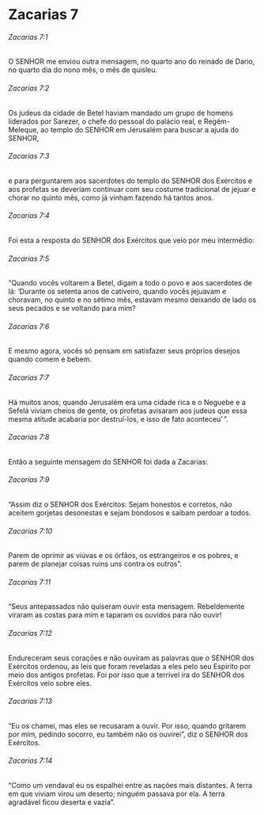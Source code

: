 # Zacarias 7

###### Zacarias 7:1

O SENHOR me enviou outra mensagem, no quarto ano do reinado de Dario, no quarto dia do nono mês, o mês de quisleu.

###### Zacarias 7:2

Os judeus da cidade de Betel haviam mandado um grupo de homens liderados por Sarezer, o chefe do pessoal do palácio real, e Regém-Meleque, ao templo do SENHOR em Jerusalém para buscar a ajuda do SENHOR,

###### Zacarias 7:3

e para perguntarem aos sacerdotes do templo do SENHOR dos Exércitos e aos profetas se deveriam continuar com seu costume tradicional de jejuar e chorar no quinto mês, como já vinham fazendo há tantos anos.

###### Zacarias 7:4

Foi esta a resposta do SENHOR dos Exércitos que veio por meu intermédio:

###### Zacarias 7:5

“Quando vocês voltarem a Betel, digam a todo o povo e aos sacerdotes de lá: ‘Durante os setenta anos de cativeiro, quando vocês jejuavam e choravam, no quinto e no sétimo mês, estavam mesmo deixando de lado os seus pecados e se voltando para mim?

###### Zacarias 7:6

E mesmo agora, vocês só pensam em satisfazer seus próprios desejos quando comem e bebem.

###### Zacarias 7:7

Há muitos anos, quando Jerusalém era uma cidade rica e o Neguebe e a Sefelá viviam cheios de gente, os profetas avisaram aos judeus que essa mesma atitude acabaria por destruí-los, e isso de fato aconteceu’ ”.

###### Zacarias 7:8

Então a seguinte mensagem do SENHOR foi dada a Zacarias:

###### Zacarias 7:9

“Assim diz o SENHOR dos Exércitos: Sejam honestos e corretos, não aceitem gorjetas desonestas e sejam bondosos e saibam perdoar a todos.

###### Zacarias 7:10

Parem de oprimir as viúvas e os órfãos, os estrangeiros e os pobres, e parem de planejar coisas ruins uns contra os outros”.

###### Zacarias 7:11

“Seus antepassados não quiseram ouvir esta mensagem. Rebeldemente viraram as costas para mim e taparam os ouvidos para não ouvir!

###### Zacarias 7:12

Endureceram seus corações e não ouviram as palavras que o SENHOR dos Exércitos ordenou, as leis que foram reveladas a eles pelo seu Espírito por meio dos antigos profetas. Foi por isso que a terrível ira do SENHOR dos Exércitos veio sobre eles.

###### Zacarias 7:13

“Eu os chamei, mas eles se recusaram a ouvir. Por isso, quando gritarem por mim, pedindo socorro, eu também não os ouvirei”, diz o SENHOR dos Exércitos.

###### Zacarias 7:14

“Como um vendaval eu os espalhei entre as nações mais distantes. A terra em que viviam virou um deserto; ninguém passava por ela. A terra agradável ficou deserta e vazia”.

